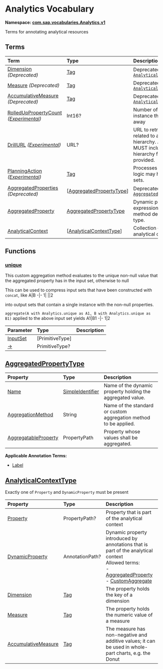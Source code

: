 # Analytics Vocabulary
**Namespace: [com.sap.vocabularies.Analytics.v1](Analytics.xml)**

Terms for annotating analytical resources


## Terms

Term|Type|Description
:---|:---|:----------
[Dimension](./Analytics.xml#L41:~:text=Name="-,Dimension,-") *(Deprecated)*|[Tag](https://github.com/oasis-tcs/odata-vocabularies/blob/main/vocabularies/Org.OData.Core.V1.md#Tag)|<a name="Dimension"></a>Deprecated in favor of [`AnalyticalContext/Dimension`](#AnalyticalContext)
[Measure](./Analytics.xml#L53:~:text=Name="-,Measure,-") *(Deprecated)*|[Tag](https://github.com/oasis-tcs/odata-vocabularies/blob/main/vocabularies/Org.OData.Core.V1.md#Tag)|<a name="Measure"></a>Deprecated in favor of [`AnalyticalContext/Measure`](#AnalyticalContext)
[AccumulativeMeasure](./Analytics.xml#L65:~:text=Name="-,AccumulativeMeasure,-") *(Deprecated)*|[Tag](https://github.com/oasis-tcs/odata-vocabularies/blob/main/vocabularies/Org.OData.Core.V1.md#Tag)|<a name="AccumulativeMeasure"></a>Deprecated in favor of [`AnalyticalContext/AccumulativeMeasure`](#AnalyticalContext)
[RolledUpPropertyCount](./Analytics.xml#L77:~:text=Name="-,RolledUpPropertyCount,-") *([Experimental](Common.md#Experimental))*|Int16?|<a name="RolledUpPropertyCount"></a>Number of properties in the entity instance that have been aggregated away
[DrillURL](./Analytics.xml#L83:~:text=Name="-,DrillURL,-") *([Experimental](Common.md#Experimental))*|URL?|<a name="DrillURL"></a>URL to retrieve more detailed data related to a node of a recursive hierarchy. Annotations with this term MUST include a qualifier to select the hierarchy for which the drill URL is provided.
[PlanningAction](./Analytics.xml#L95:~:text=Name="-,PlanningAction,-") *([Experimental](Common.md#Experimental))*|[Tag](https://github.com/oasis-tcs/odata-vocabularies/blob/main/vocabularies/Org.OData.Core.V1.md#Tag)|<a name="PlanningAction"></a>Processes or generates plan data. Its logic may have side-effects on entity sets.
[AggregatedProperties](./Analytics.xml#L103:~:text=Name="-,AggregatedProperties,-") *(Deprecated)*|\[[AggregatedPropertyType](#AggregatedPropertyType)\]|<a name="AggregatedProperties"></a>Deprecated in favor of [`AggregatedProperty`](#AggregatedProperty)
[AggregatedProperty](./Analytics.xml#L121:~:text=Name="-,AggregatedProperty,-")|[AggregatedPropertyType](#AggregatedPropertyType)|<a name="AggregatedProperty"></a>Dynamic property for aggregate expression with specified aggregation method defined on the annotated entity type.
[AnalyticalContext](./Analytics.xml#L141:~:text=Name="-,AnalyticalContext,-")|\[[AnalyticalContextType](#AnalyticalContextType)\]|<a name="AnalyticalContext"></a>Collection of properties that define an analytical context


## Functions

### <a name="unique"></a>[unique](./Analytics.xml#L170:~:text=Name="-,unique,-")

This custom aggregation method evaluates to the unique non-null value that the aggregated property has in the input set, otherwise to null

This can be used to compress input sets that have been constructed with `concat`, like
A|B
-|-
1|
||2

into output sets that contain a single instance with the non-null properties.

`aggregate(A with Analytics.unique as A1, B with Analytics.unique as B1)` applied to the above input set yields
A1|B1
-|-
1|2


Parameter|Type|Description
:--------|:---|:----------
[InputSet](./Analytics.xml#L188:~:text=Name="-,InputSet,-")|\[PrimitiveType\]|
[&rarr;](./Analytics.xml#L189:~:text=Name="-,&rarr;,-")|PrimitiveType?|


## <a name="AggregatedPropertyType"></a>[AggregatedPropertyType](./Analytics.xml#L124:~:text=Name="-,AggregatedPropertyType,-")


Property|Type|Description
:-------|:---|:----------
[Name](./Analytics.xml#L125:~:text=Name="-,Name,-")|[SimpleIdentifier](Common.md#SimpleIdentifier)|Name of the dynamic property holding the aggregated value.
[AggregationMethod](./Analytics.xml#L128:~:text=Name="-,AggregationMethod,-")|String|Name of the standard or custom aggregation method to be applied.
[AggregatableProperty](./Analytics.xml#L131:~:text=Name="-,AggregatableProperty,-")|PropertyPath|Property whose values shall be aggregated.

**Applicable Annotation Terms:**

- [Label](Common.md#Label)

## <a name="AnalyticalContextType"></a>[AnalyticalContextType](./Analytics.xml#L145:~:text=Name="-,AnalyticalContextType,-")
Exactly one of `Property` and `DynamicProperty` must be present

Property|Type|Description
:-------|:---|:----------
[Property](./Analytics.xml#L147:~:text=Name="-,Property,-")|PropertyPath?|Property that is part of the analytical context
[DynamicProperty](./Analytics.xml#L150:~:text=Name="-,DynamicProperty,-")|AnnotationPath?|Dynamic property introduced by annotations that is part of the analytical context<br>Allowed terms:<br>- [AggregatedProperty](#AggregatedProperty)<br>- [CustomAggregate](https://github.com/oasis-tcs/odata-vocabularies/blob/main/vocabularies/Org.OData.Aggregation.V1.md#CustomAggregate)
[Dimension](./Analytics.xml#L159:~:text=Name="-,Dimension,-")|[Tag](https://github.com/oasis-tcs/odata-vocabularies/blob/main/vocabularies/Org.OData.Core.V1.md#Tag)|The property holds the key of a dimension
[Measure](./Analytics.xml#L162:~:text=Name="-,Measure,-")|[Tag](https://github.com/oasis-tcs/odata-vocabularies/blob/main/vocabularies/Org.OData.Core.V1.md#Tag)|The property holds the numeric value of a measure
[AccumulativeMeasure](./Analytics.xml#L165:~:text=Name="-,AccumulativeMeasure,-")|[Tag](https://github.com/oasis-tcs/odata-vocabularies/blob/main/vocabularies/Org.OData.Core.V1.md#Tag)|The measure has non-negative and additive values; it can be used in whole-part charts, e.g. the Donut
